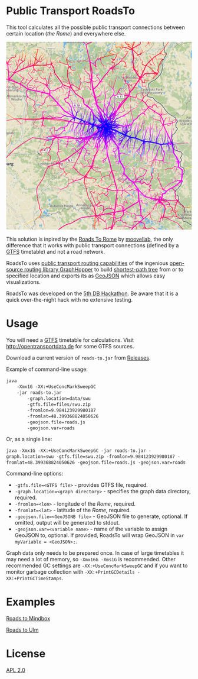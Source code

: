 # Public Transport RoadsTo

This tool calculates all the possible public transport connections between certain location (*the Rome*) and everywhere else.

[![Roads to Mindbox](media/Roads-To-Mindbox.png)](https://highsource.github.io/roads-to/Mindbox/)

This solution is inpired by the [Roads To Rome](http://roadstorome.moovellab.com) by [moovellab](https://lab.moovel.com),
the only difference that it works with public transport connections (defined by a [GTFS](https://developers.google.com/transit/gtfs/reference/) timetable) and not a road network.


RoadsTo uses [public transport routing capabilities](https://github.com/graphhopper/graphhopper/tree/pt) of the ingenious [open-source routing library GraphHopper](https://graphhopper.com)
to build [shortest-path tree](https://en.wikipedia.org/wiki/Shortest-path_tree) from or to specified location and exports its as [GeoJSON](http://geojson.org) which allows easy visualizations.

RoadsTo was developed on the [5th DB Hackathon](https://www.mindboxberlin.com/index.php/db-hackathon-nr-5.html). Be aware that it is a quick over-the-night hack with no extensive testing.

# Usage

You will need a [GTFS](https://developers.google.com/transit/gtfs/reference/) timetable for calculations. Visit http://opentransportdata.de for some GTFS sources.

Download a current version of `roads-to.jar` from [Releases](https://github.com/highsource/roads-to/releases).

Example of command-line usage:


```
java
    -Xmx1G -XX:+UseConcMarkSweepGC
    -jar roads-to.jar
        -graph.location=data/swu
        -gtfs.file=files/swu.zip
        -fromlon=9.984123929980187
        -fromlat=48.399368824050626
        -geojson.file=roads.js
        -geojson.var=roads
```

Or, as a single line:

```
java -Xmx1G -XX:+UseConcMarkSweepGC -jar roads-to.jar -graph.location=swu -gtfs.file=swu.zip -fromlon=9.984123929980187 -fromlat=48.399368824050626 -geojson.file=roads.js -geojson.var=roads

```

Command-line options:

* `-gtfs.file=<GTFS file>` - provides GTFS file, required.
* `-graph.location=<graph directory>` - specifies the graph data directory, required.
* `-fromlon=<lon>` - longitude of the *Rome*, required.
* `-fromlat=<lat>` - latitude of the *Rome*, required.
* `-geojson.file=<GeoJSONB file>` - GeoJSON file to generate, optional. If omitted, output will be generated to stdout.
* `-geojson.var=<variable name>` - name of the variable to assign GeoJSON to, optional. If provided, RoadsTo will wrap GeoJSON in `var myVariable = <GeoJSON>;`.


Graph data only needs to be prepared once. In case of large timetables it may need a lot of memory, so `-Xmx16G -Xms1G` is recommended.
Other recommended GC settings are `-XX:+UseConcMarkSweepGC` and if you want to monitor garbage collection with `-XX:+PrintGCDetails -XX:+PrintGCTimeStamps`.

# Examples

[Roads to Mindbox](https://highsource.github.io/roads-to/Mindbox/)

[Roads to Ulm](https://highsource.github.io/roads-to/Ulm/)

# License

[APL 2.0](LICENSE)